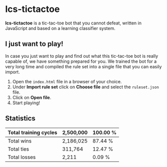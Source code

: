 # lcs-tictactoe

**lcs-tictactoe** is a tic-tac-toe bot that you cannot defeat, written in JavaScript and based on a learning classifier system.

## I just want to play!

In case you just want to play and find out what this tic-tac-toe bot is really capable of, we have something prepared for you. We trained the bot for a very long time and compiled the rule set into a single file that you can easily import.

1. Open the `index.html` file in a browser of your choice.
2. Under **Import rule set** click on **Choose file** and select the `ruleset.json` file.
3. Click on **Open file**.
4. Start playing!

## Statistics

| Total training cycles | 2,500,000 | 100.00 %
| --- | --- | --- |
| Total wins | 2,186,025 | 87.44 % |
| Total ties | 311,764 | 12.47 % |
| Total losses | 2,211 | 0.09 % |
